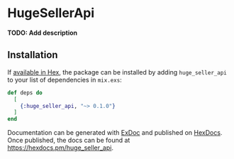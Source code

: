 # HugeSellerApi

**TODO: Add description**

## Installation

If [available in Hex](https://hex.pm/docs/publish), the package can be installed
by adding `huge_seller_api` to your list of dependencies in `mix.exs`:

```elixir
def deps do
  [
    {:huge_seller_api, "~> 0.1.0"}
  ]
end
```

Documentation can be generated with [ExDoc](https://github.com/elixir-lang/ex_doc)
and published on [HexDocs](https://hexdocs.pm). Once published, the docs can
be found at <https://hexdocs.pm/huge_seller_api>.

